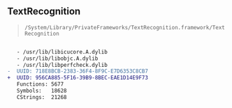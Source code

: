 ## TextRecognition

> `/System/Library/PrivateFrameworks/TextRecognition.framework/TextRecognition`

```diff

   - /usr/lib/libicucore.A.dylib
   - /usr/lib/libobjc.A.dylib
   - /usr/lib/libperfcheck.dylib
-  UUID: 718E8BCB-2383-36F4-8F9C-E7D6353C8CB7
+  UUID: 956CA885-5F16-39B9-8BEC-EAE1D14E9F73
   Functions: 5677
   Symbols:   18628
   CStrings:  21268

```
